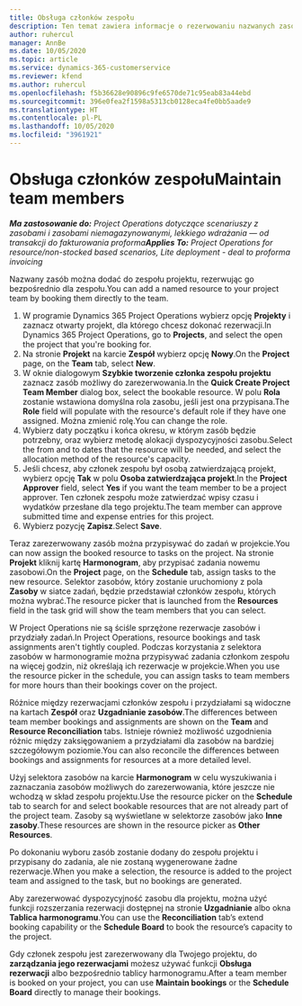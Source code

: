 ```yaml
---
title: Obsługa członków zespołu
description: Ten temat zawiera informacje o rezerwowaniu nazwanych zasobów dla zespołów projektów oraz o przypisywaniu ich do zadań.
author: ruhercul
manager: AnnBe
ms.date: 10/05/2020
ms.topic: article
ms.service: dynamics-365-customerservice
ms.reviewer: kfend
ms.author: ruhercul
ms.openlocfilehash: f5b36628e90896c9fe6570de71c95eab83a44ebd
ms.sourcegitcommit: 396e0fea2f1598a5313cb0128eca4fe0bb5aade9
ms.translationtype: HT
ms.contentlocale: pl-PL
ms.lasthandoff: 10/05/2020
ms.locfileid: "3961921"
---
```

# <a name="maintain-team-members"></a><span data-ttu-id="3f7ea-103">Obsługa członków zespołu</span><span class="sxs-lookup"><span data-stu-id="3f7ea-103">Maintain team members</span></span>

<span data-ttu-id="3f7ea-104">_**Ma zastosowanie do:** Project Operations dotyczące scenariuszy z zasobami i zasobami niemagazynowanymi, lekkiego wdrażania — od transakcji do fakturowania proforma_</span><span class="sxs-lookup"><span data-stu-id="3f7ea-104">_**Applies To:** Project Operations for resource/non-stocked based scenarios, Lite deployment - deal to proforma invoicing_</span></span>

<span data-ttu-id="3f7ea-105">Nazwany zasób można dodać do zespołu projektu, rezerwując go bezpośrednio dla zespołu.</span><span class="sxs-lookup"><span data-stu-id="3f7ea-105">You can add a named resource to your project team by booking them directly to the team.</span></span>

1. <span data-ttu-id="3f7ea-106">W programie Dynamics 365 Project Operations wybierz opcję **Projekty** i zaznacz otwarty projekt, dla którego chcesz dokonać rezerwacji.</span><span class="sxs-lookup"><span data-stu-id="3f7ea-106">In Dynamics 365 Project Operations, go to **Projects**, and select the open the project that you're booking for.</span></span>
2. <span data-ttu-id="3f7ea-107">Na stronie **Projekt** na karcie **Zespół** wybierz opcję **Nowy**.</span><span class="sxs-lookup"><span data-stu-id="3f7ea-107">On the **Project** page, on the **Team** tab, select **New**.</span></span> 
3. <span data-ttu-id="3f7ea-108">W oknie dialogowym **Szybkie tworzenie członka zespołu projektu** zaznacz zasób możliwy do zarezerwowania.</span><span class="sxs-lookup"><span data-stu-id="3f7ea-108">In the **Quick Create Project Team Member** dialog box, select the bookable resource.</span></span> <span data-ttu-id="3f7ea-109">W polu **Rola** zostanie wstawiona domyślna rola zasobu, jeśli jest ona przypisana.</span><span class="sxs-lookup"><span data-stu-id="3f7ea-109">The **Role** field will populate with the resource's default role if they have one assigned.</span></span> <span data-ttu-id="3f7ea-110">Można zmienić rolę.</span><span class="sxs-lookup"><span data-stu-id="3f7ea-110">You can change the role.</span></span> 
4. <span data-ttu-id="3f7ea-111">Wybierz daty początku i końca okresu, w którym zasób będzie potrzebny, oraz wybierz metodę alokacji dyspozycyjności zasobu.</span><span class="sxs-lookup"><span data-stu-id="3f7ea-111">Select the from and to dates that the resource will be needed, and select the allocation method of the resource's capacity.</span></span> 
5. <span data-ttu-id="3f7ea-112">Jeśli chcesz, aby członek zespołu był osobą zatwierdzającą projekt, wybierz opcję **Tak** w polu **Osoba zatwierdzająca projekt**.</span><span class="sxs-lookup"><span data-stu-id="3f7ea-112">In the **Project Approver** field, select **Yes** if you want the team member to be a project approver.</span></span> <span data-ttu-id="3f7ea-113">Ten członek zespołu może zatwierdzać wpisy czasu i wydatków przesłane dla tego projektu.</span><span class="sxs-lookup"><span data-stu-id="3f7ea-113">The team member can approve submitted time and expense entries for this project.</span></span> 
6. <span data-ttu-id="3f7ea-114">Wybierz pozycję **Zapisz**.</span><span class="sxs-lookup"><span data-stu-id="3f7ea-114">Select **Save**.</span></span>

<span data-ttu-id="3f7ea-115">Teraz zarezerwowany zasób można przypisywać do zadań w projekcie.</span><span class="sxs-lookup"><span data-stu-id="3f7ea-115">You can now assign the booked resource to tasks on the project.</span></span> <span data-ttu-id="3f7ea-116">Na stronie **Projekt** kliknij kartę **Harmonogram**, aby przypisać zadania nowemu zasobowi.</span><span class="sxs-lookup"><span data-stu-id="3f7ea-116">On the **Project** page, on the **Schedule** tab, assign tasks to the new resource.</span></span> <span data-ttu-id="3f7ea-117">Selektor zasobów, który zostanie uruchomiony z pola **Zasoby** w siatce zadań, będzie przedstawiał członków zespołu, których można wybrać.</span><span class="sxs-lookup"><span data-stu-id="3f7ea-117">The resource picker that is launched from the **Resources** field in the task grid will show the team members that you can select.</span></span>


<span data-ttu-id="3f7ea-118">W Project Operations nie są ściśle sprzężone rezerwacje zasobów i przydziały zadań.</span><span class="sxs-lookup"><span data-stu-id="3f7ea-118">In Project Operations, resource bookings and task assignments aren't tightly coupled.</span></span> <span data-ttu-id="3f7ea-119">Podczas korzystania z selektora zasobów w harmonogramie można przypisywać zadania członkom zespołu na więcej godzin, niż określają ich rezerwacje w projekcie.</span><span class="sxs-lookup"><span data-stu-id="3f7ea-119">When you use the resource picker in the schedule, you can assign tasks to team members for more hours than their bookings cover on the project.</span></span>

<span data-ttu-id="3f7ea-120">Różnice między rezerwacjami członków zespołu i przydziałami są widoczne na kartach **Zespół** oraz **Uzgadnianie zasobów**.</span><span class="sxs-lookup"><span data-stu-id="3f7ea-120">The differences between team member bookings and assignments are shown on the **Team** and **Resource Reconciliation** tabs.</span></span> <span data-ttu-id="3f7ea-121">Istnieje również możliwość uzgodnienia różnic między zaksięgowaniem a przydziałami dla zasobów na bardziej szczegółowym poziomie.</span><span class="sxs-lookup"><span data-stu-id="3f7ea-121">You can also reconcile the differences between bookings and assignments for resources at a more detailed level.</span></span>

<span data-ttu-id="3f7ea-122">Użyj selektora zasobów na karcie **Harmonogram** w celu wyszukiwania i zaznaczania zasobów możliwych do zarezerwowania, które jeszcze nie wchodzą w skład zespołu projektu.</span><span class="sxs-lookup"><span data-stu-id="3f7ea-122">Use the resource picker on the **Schedule** tab to search for and select bookable resources that are not already part of the project team.</span></span> <span data-ttu-id="3f7ea-123">Zasoby są wyświetlane w selektorze zasobów jako **Inne zasoby**.</span><span class="sxs-lookup"><span data-stu-id="3f7ea-123">These resources are shown in the resource picker as **Other Resources**.</span></span>

<span data-ttu-id="3f7ea-124">Po dokonaniu wyboru zasób zostanie dodany do zespołu projektu i przypisany do zadania, ale nie zostaną wygenerowane żadne rezerwacje.</span><span class="sxs-lookup"><span data-stu-id="3f7ea-124">When you make a selection, the resource is added to the project team and assigned to the task, but no bookings are generated.</span></span>

<span data-ttu-id="3f7ea-125">Aby zarezerwować dyspozycyjność zasobu dla projektu, można użyć funkcji rozszerzania rezerwacji dostępnej na stronie **Uzgadnianie** albo okna **Tablica harmonogramu**.</span><span class="sxs-lookup"><span data-stu-id="3f7ea-125">You can use the **Reconciliation** tab’s extend booking capability or the **Schedule Board** to book the resource’s capacity to the project.</span></span>

<span data-ttu-id="3f7ea-126">Gdy członek zespołu jest zarezerwowany dla Twojego projektu, do **zarządzania jego rezerwacjami** możesz używać funkcji **Obsługa rezerwacji** albo bezpośrednio tablicy harmonogramu.</span><span class="sxs-lookup"><span data-stu-id="3f7ea-126">After a team member is booked on your project, you can use **Maintain bookings** or the **Schedule Board** directly to manage their bookings.</span></span>
